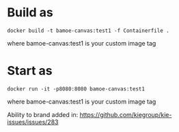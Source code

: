 # Build as
```
docker build -t bamoe-canvas:test1 -f Containerfile .
```
where bamoe-canvas:test1 is your custom image tag

# Start as
```
docker run -it -p8080:8080 bamoe-canvas:test1
```
where bamoe-canvas:test1 is your custom image tag


Ability to brand added in: https://github.com/kiegroup/kie-issues/issues/283